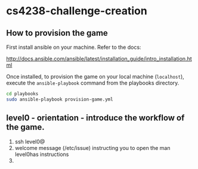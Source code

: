 # cs4238-challenge-creation

## How to provision the game
First install ansible on your machine. Refer to the docs:

http://docs.ansible.com/ansible/latest/installation_guide/intro_installation.html

Once installed, to provision the game on your local machine (`localhost`), execute the `ansible-playbook` command  from the playbooks directory.

```sh
cd playbooks
sudo ansible-playbook provision-game.yml
```



## level0 - orientation - introduce the workflow of the game.

1. ssh level0@<hostip>
2. welcome message (/etc/issue) instructing you to open the man level0has instructions
3.
